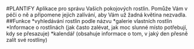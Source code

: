 #PLANTIFY
Aplikace pro správu Vašich pokojových rostlin. Pomůže Vám v péči o ně a připomene jejich zalívání, aby Vám už žadná květina nezvadla.
##Funkce
*vyhledávání rostlin podle názvu
*galerie vlastních rostlin
*Informace o rostlinách (jak často zalévat, jak moc slunné místo potřebují, kdy se přesazuje)
*kalendář (obsahuje informace o tom, v jaký den přesně zalít své rostliny)
